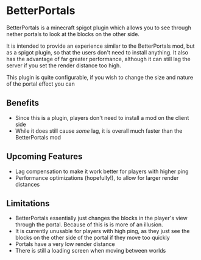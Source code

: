 # BetterPortals
BetterPortals is a minecraft spigot plugin which allows you to see through nether portals to look at the blocks on the other side.

It is intended to provide an experience similar to the BetterPortals mod, but as a spigot plugin, so that the users don't need to install anything. It also has the advantage of far greater performance, although it can still lag the server if you set the render distance too high.

This plugin is quite configurable, if you wish to change the size and nature of the portal effect you can

## Benefits
* Since this is a plugin, players don't need to install a mod on the client side
* While it does still cause *some* lag, it is overall much faster than the BetterPortals mod

## Upcoming Features
* Lag compensation to make it work better for players with higher ping
* Performance optimizations (hopefully!), to allow for larger render distances

## Limitations
* BetterPortals essentially just changes the blocks in the player's view through the portal. Because of this is is more of an illusion.
* It is currently unusable for players with high ping, as they just see the blocks on the other side of the portal if they move too quickly
* Portals have a very low render distance
* There is still a loading screen when moving between worlds
